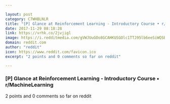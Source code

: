 ```yaml
---

layout: post
category: C7WHBLNLR
title: "[P] Glance at Reinforcement Learning - Introductory Course • r/MachineLearning"
date: 2017-11-29 08:18:28
link: https://vrhk.co/2jvjigl
image: https://i.redditmedia.com/gVWJUuGOo8GCAHKUSGOlc1TTJ95lb6eeSiWQSBbJQbM.jpg?w=320&s=f4d857861d210647500e9492082b8560
domain: reddit.com
author: "reddit"
icon: https://www.reddit.com/favicon.ico
excerpt: "2 points and 0 comments so far on reddit"

---
```


### [P] Glance at Reinforcement Learning - Introductory Course • r/MachineLearning

2 points and 0 comments so far on reddit